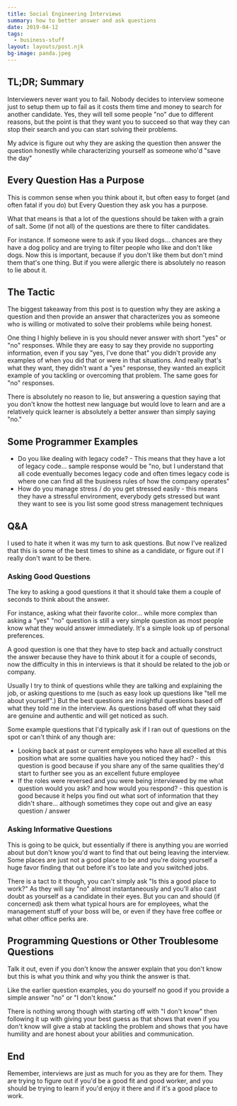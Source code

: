 ```yaml
---
title: Social Engineering Interviews
summary: how to better answer and ask questions
date: 2019-04-12
tags:
  - business-stuff
layout: layouts/post.njk
bg-image: panda.jpeg
---
```


## TL;DR; Summary

Interviewers never want you to fail. Nobody decides to interview someone just to setup them up to fail as it costs them time and money to search for another candidate. Yes, they will tell some people "no" due to different reasons, but the point is that they want you to succeed so that way they can stop their search and you can start solving their problems.

My advice is figure out why they are asking the question then answer the question honestly while characterizing yourself as someone who'd "save the day"

## Every Question Has a Purpose

This is common sense when you think about it, but often easy to forget (and often fatal if you do) but Every Question they ask you has a purpose.

What that means is that a lot of the questions should be taken with a grain of salt. Some (if not all) of the questions are there to filter candidates.

For instance. If someone were to ask if you liked dogs... chances are they have a dog policy and are trying to filter people who like and don't like dogs. Now this is important, because if you don't like them but don't mind them that's one thing. But if you were allergic there is absolutely no reason to lie about it.

## The Tactic

The biggest takeaway from this post is to question why they are asking a question and then provide an answer that characterizes you as someone who is willing or motivated to solve their problems while being honest.

One thing I highly believe in is you should never answer with short "yes" or "no" responses. While they are easy to say they provide no supporting information, even if you say "yes, I've done that" you didn't provide any examples of when you did that or were in that situations. And really that's what they want, they didn't want a "yes" response, they wanted an explicit example of you tackling or overcoming that problem. The same goes for "no" responses.

There is absolutely no reason to lie, but answering a question saying that you don't know the hottest new language but would love to learn and are a relatively quick learner is absolutely a better answer than simply saying "no."

## Some Programmer Examples

* Do you like dealing with legacy code? - This means that they have a lot of legacy code... sample response would be "no, but I understand that all code eventually becomes legacy code and often times legacy code is where one can find all the business rules of how the company operates"
* How do you manage stress / do you get stressed easily - this means they have a stressful environment, everybody gets stressed but want they want to see is you list some good stress management techniques

## Q&A

I used to hate it when it was my turn to ask questions. But now I've realized that this is some of the best times to shine as a candidate, or figure out if I really don't want to be there.

### Asking Good Questions

The key to asking a good questions it that it should take them a couple of seconds to think about the answer.

For instance, asking what their favorite color... while more complex than asking a "yes" "no" question is still a very simple question as most people know what they would answer immediately. It's a simple look up of personal preferences.

A good question is one that they have to step back and actually construct the answer because they have to think about it for a couple of seconds, now the difficulty in this in interviews is that it should be related to the job or company.

Usually I try to think of questions while they are talking and explaining the job, or asking questions to me (such as easy look up questions like "tell me about yourself".) But the best questions are insightful questions based off what they told me in the interview. As questions based off what they said are genuine and authentic and will get noticed as such.

Some example questions that I'd typically ask if I ran out of questions on the spot or can't think of any though are:

* Looking back at past or current employees who have all excelled at this position what are some qualities have you noticed they had? - this question is good because if you share any of the same qualities they'd start to further see you as an excellent future employee
* If the roles were reversed and you were being interviewed by me what question would you ask? and how would you respond? - this question is good because it helps you find out what sort of information that they didn't share... although sometimes they cope out and give an easy question / answer

### Asking Informative Questions

This is going to be quick, but essentially if there is anything you are worried about but don't know you'd want to find that out being leaving the interview. Some places are just not a good place to be and you're doing yourself a huge favor finding that out before it's too late and you switched jobs.

There is a tact to it though, you can't simply ask "Is this a good place to work?" As they will say "no" almost instantaneously and you'll also cast doubt as yourself as a candidate in their eyes. But you can and should (if concerned) ask them what typical hours are for employees, what the management stuff of your boss will be, or even if they have free coffee or what other office perks are.

## Programming Questions or Other Troublesome Questions

Talk it out, even if you don't know the answer explain that you don't know but this is what you think and why you think the answer is that.

Like the earlier question examples, you do yourself no good if you provide a simple answer "no" or "I don't know."

There is nothing wrong though with starting off with "I don't know" then following it up with giving your best guess as that shows that even if you don't know will give a stab at tackling the problem and shows that you have humility and are honest about your abilities and communication.

## End

Remember, interviews are just as much for you as they are for them. They are trying to figure out if you'd be a good fit and good worker, and you should be trying to learn if you'd enjoy it there and if it's a good place to work.
